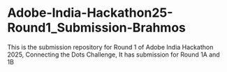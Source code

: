 # Adobe-India-Hackathon25-Round1_Submission-Brahmos
This is the submission repository for Round 1 of Adobe India Hackathon 2025,  Connecting the Dots Challenge, It has submission for Round 1A and 1B
